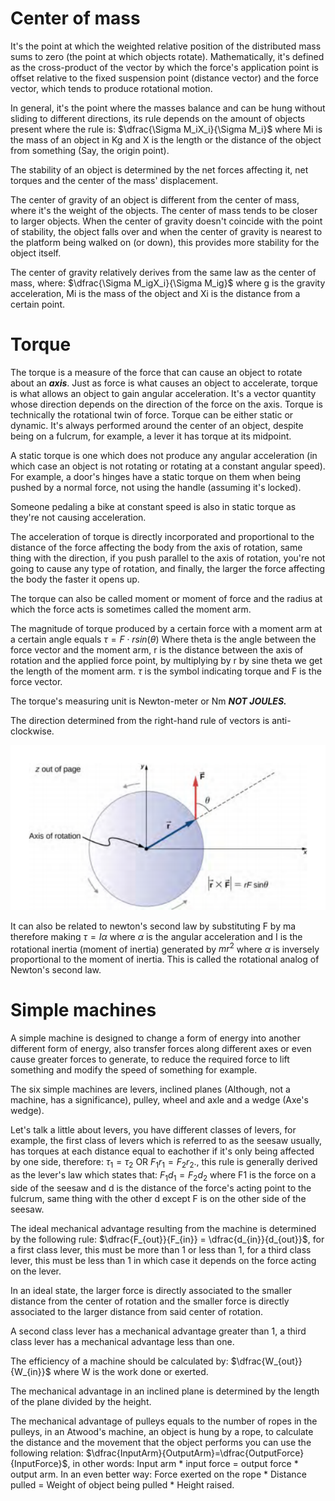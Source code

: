 # Center of mass

It's the point at which the weighted relative position of the distributed mass sums to zero (the point at which objects rotate). Mathematically, it's defined as the cross-product of the vector by which the force's application point is offset relative to the fixed suspension point (distance vector) and the force vector, which tends to produce rotational motion.

In general, it's the point where the masses balance and can be hung without sliding to different directions, its rule depends on the amount of objects present where the rule is: $\dfrac{\Sigma M_iX_i}{\Sigma M_i}$ where Mi is the mass of an object in Kg and X is the length or the distance of the object from something (Say, the origin point).

The stability of an object is determined by the net forces affecting it, net torques and the center of the mass' displacement.

The center of gravity of an object is different from the center of mass, where it's the weight of the objects. The center of mass tends to be closer to larger objects. When the center of gravity doesn't coincide with the point of stability, the object falls over and when the center of gravity is nearest to the platform being walked on (or down), this provides more stability for the object itself.

The center of gravity relatively derives from the same law as the center of mass, where: $\dfrac{\Sigma M_igX_i}{\Sigma M_ig}$ where g is the gravity acceleration, Mi is the mass of the object and Xi is the distance from a certain point.

# Torque

The torque is a measure of the force that can cause an object to rotate about an ***axis***. Just as force is what causes an object to accelerate, torque is what allows an object to gain angular acceleration.
It's a vector quantity whose direction depends on the direction of the force on the axis. Torque is technically the rotational twin of force. Torque can be either static or dynamic.
It's always performed around the center of an object, despite being on a fulcrum, for example, a lever it has torque at its midpoint.

A static torque is one which does not produce any angular acceleration (in which case an object is not rotating or rotating at a constant angular speed). For example, a door's hinges have a static torque on them when being pushed by a normal force, not using the handle (assuming it's locked).

Someone pedaling a bike at constant speed is also in static torque as they're not causing acceleration.

The acceleration of torque is directly incorporated and proportional to the distance of the force affecting the body from the axis of rotation, same thing with the direction, if you push parallel to the axis of rotation, you're not going to cause any type of rotation, and finally, the larger the force affecting the body the faster it opens up.

The torque can also be called moment or moment of force and the radius at which the force acts is sometimes called the moment arm.

The magnitude of torque produced by a certain force with a moment arm at a certain angle equals $\tau = F\cdot rsin(\theta)$  Where theta is the angle between the force vector and the moment arm, r is the distance between the axis of rotation and the applied force point, by multiplying by r by sine theta we get the length of the moment arm. $\tau$ is the symbol indicating torque and F is the force vector.

The torque's measuring unit is Newton-meter or Nm ***NOT JOULES.***

The direction determined from the right-hand rule of vectors is anti-clockwise.

![](../assets/Torque.png)

It can also be related to newton's second law by substituting F by ma therefore making $\tau=I\alpha$ where $\alpha$ is the angular acceleration and I is the rotational inertia (moment of inertia) generated by $mr^2$ where $\alpha$ is inversely proportional to the moment of inertia. This is called the rotational analog of Newton's second law.
# Simple machines

A simple machine is designed to change a form of energy into another different form of energy, also transfer forces along different axes or even cause greater forces to generate, to reduce the required force to lift something and modify the speed of something for example.

The six simple machines are levers, inclined planes (Although, not a machine, has a significance), pulley, wheel and axle and a wedge (Axe's wedge).

Let's talk a little about levers, you have different classes of levers, for example, the first class of levers which is referred to as the seesaw usually, has torques at each distance equal to eachother if it's only being affected by one side, therefore: $\tau_1 = \tau_2$ OR $F_1r_1=F_2r_2$., this rule is generally derived as the lever's law which states that: $F_1d_1=F_2d_2$ where F1 is the force on a side of the seesaw and d is the distance of the force's acting point to the fulcrum, same thing with the other d except F is on the other side of the seesaw.

The ideal mechanical advantage resulting from the machine is determined by the following rule: $\dfrac{F_{out}}{F_{in}} = \dfrac{d_{in}}{d_{out}}$, for a first class lever, this must be more than 1 or less than 1, for a third class lever, this must be less than 1 in which case it depends on the force acting on the lever.

In an ideal state, the larger force is directly associated to the smaller distance from the center of rotation and the smaller force is directly associated to the larger distance from said center of rotation.

A second class lever has a mechanical advantage greater than 1, a third class lever has a mechanical advantage less than one.

The efficiency of a machine should be calculated by: $\dfrac{W_{out}}{W_{in}}$  where W is the work done or exerted.

The mechanical advantage in an inclined plane is determined by the length of the plane divided by the height.

The mechanical advantage of pulleys equals to the number of ropes in the pulleys, in an Atwood's machine, an object is hung by a rope, to calculate the distance and the movement that the object performs you can use the following relation: $\dfrac{InputArm}{OutputArm}=\dfrac{OutputForce}{InputForce}$, in other words: Input arm * input force = output force * output arm. In an even better way: Force exerted on the rope * Distance pulled = Weight of object being pulled * Height raised.